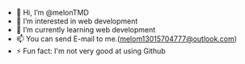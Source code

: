 - 👋 Hi, I’m @melonTMD
- 👀 I’m interested in web development
- 🌱 I’m currently learning web development
- 📫 You can send E-mail to me.(melom13015704777@outlook.com)
- ⚡ Fun fact: I'm not very good at using Github
